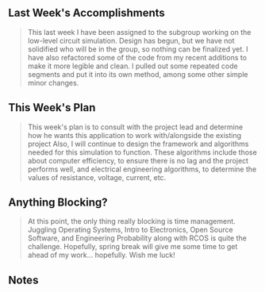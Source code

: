 ## Last Week's Accomplishments

> This last week I have been assigned to the subgroup working on the low-level circuit simulation.
Design has begun, but we have not solidified who will be in the group, so nothing can be finalized yet.
I have also refactored some of the code from my recent additions to make it more legible and clean.
I pulled out some repeated code segments and put it into its own method, among some other simple minor changes.

## This Week's Plan

> This week's plan is to consult with the project lead and determine how he wants this application to work with/alongside the existing project
Also, I will continue to design the framework and algorithms needed for this simulation to function.
These algorithms include those about computer efficiency, to ensure there is no lag and the project performs well,
and electrical engineering algorithms, to determine the values of resistance, voltage, current, etc.

## Anything Blocking?

> At this point, the only thing really blocking is time management.
Juggling Operating Systems, Intro to Electronics, Open Source Software, and Engineering Probability along with RCOS is quite the challenge.
Hopefully, spring break will give me some time to get ahead of my work... hopefully.
Wish me luck!  


## Notes

